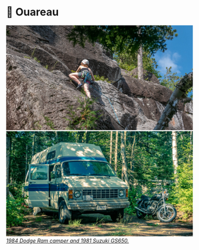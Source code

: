 # 🧗 Ouareau

[![P2570471](/photos/hd/P2570471.jpg)](/photos/P2570471.md)
[![P2570487](/photos/hd/P2570487.jpg) *1984 Dodge Ram camper and 1981 Suzuki GS650.*](/photos/P2570487.md)
